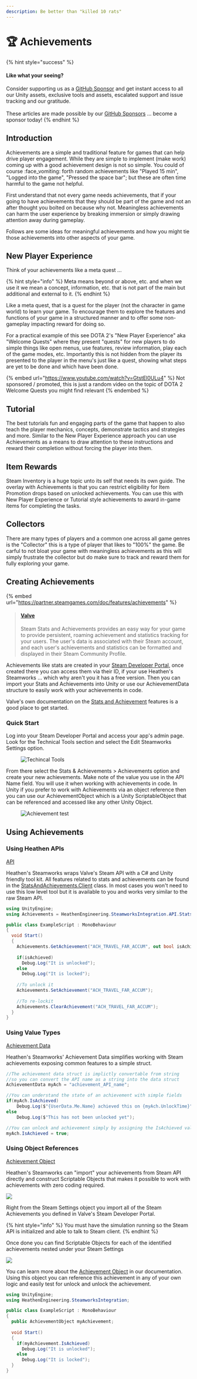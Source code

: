 ```yaml
---
description: Be better than "killed 10 rats"
---
```


# 🏆 Achievements

{% hint style="success" %}
#### Like what your seeing?

Consider supporting us as a [GitHub Sponsor](../../become-a-sponsor/) and get instant access to all our Unity assets, exclusive tools and assets, escalated support and issue tracking and our gratitude.\
\
These articles are made possible by our [GitHub Sponsors](https://github.com/sponsors/heathen-engineering) ... become a sponsor today!
{% endhint %}

## Introduction

Achievements are a simple and traditional feature for games that can help drive player engagement. While they are simple to implement (make work) coming up with a good achievement design is not so simple. You could of course :face\_vomiting: forth random achievements like "Played 15 min", "Logged into the game", "Pressed the space bar"; but these are often time harmful to the game not helpful.

First understand that not every game needs achievements, that if your going to have achievements that they should be part of the game and not an after thought you bolted on because why not. Meaningless achievements can harm the user experience by breaking immersion or simply drawing attention away during gameplay.

Follows are some ideas for meaningful achievements and how you might tie those achievements into other aspects of your game.

## New Player Experience

Think of your achievements like a meta quest ...&#x20;

{% hint style="info" %}
Meta means beyond or above, etc. and when we use it we mean a concept, information, etc. that is not part of the main but additional and external to it.
{% endhint %}

Like a meta quest, that is a quest for the player (not the character in game world) to learn your game. To encourage them to explore the features and functions of your game in a structured manner and to offer some non-gameplay impacting reward for doing so.

For a practical example of this see DOTA 2's "New Player Experience" aka "Welcome Quests" where they present "quests" for new players to do simple things like open menus, use features, review information, play each of the game modes, etc. Importantly this is not hidden from the player its presented to the player in the menu's just like a quest, showing what steps are yet to be done and which have been done.

{% embed url="https://www.youtube.com/watch?v=GtstEl0ULu4" %}
Not sponsored / promoted, this is just a random video on the topic of DOTA 2 Welcome Quests you might find relevant
{% endembed %}

## Tutorial

The best tutorials fun and engaging parts of the game that happen to also teach the player mechanics, concepts, demonstrate tactics and strategies and more. Similar to the New Player Experience approach you can use Achievements as a means to draw attention to these instructions and reward their completion without forcing the player into them.

## Item Rewards

Steam Inventory is a huge topic unto its self that needs its own guide. The overlay with Achievements is that you can restrict eligibility for Item Promotion drops based on unlocked achievements. You can use this with New Player Experience or Tutorial style achievements to award in-game items for completing the tasks.

## Collectors

There are many types of players and a common one across all game genres is the "Collector" this is a type of player that likes to "100%" the game. Be carful to not bloat your game with meaningless achievements as this will simply frustrate the collector but do make sure to track and reward them for fully exploring your game.

## Creating Achievements

{% embed url="https://partner.steamgames.com/doc/features/achievements" %}

> #### [Valve](https://partner.steamgames.com/doc/features/achievements)
>
> Steam Stats and Achievements provides an easy way for your game to provide persistent, roaming achievement and statistics tracking for your users. The user's data is associated with their Steam account, and each user's achievements and statistics can be formatted and displayed in their Steam Community Profile.

Achievements like stats are created in your [Steam Developer Portal](https://partner.steamgames.com/), once created there you can access them via their ID, if your use Heathen's Steamworks ... which why aren't you it has a free version. Then you can import your Stats and Achievements into Unity or use our AchievementData structure to easily work with your achievements in code.



Valve's own documentation on the [Stats and Achievement](https://partner.steamgames.com/doc/features/achievements) features is a good place to get started.

### Quick Start

Log into your Steam Developer Portal and access your app's admin page. Look for the Technical Tools section and select the Edit Steamworks Settings option.

<figure><img src="../../.gitbook/assets/image.png" alt="Techincal Tools"><figcaption></figcaption></figure>

From there select the Stats & Achievements > Achievements option and create your new achievements. Make note of the value you use in the API Name field. You will use it when working with achievements in code. In Unity if you prefer to work with Achievements via an object reference then you can use our AchievementObject which is a Unity ScriptableObject that can be referenced and accessed like any other Unity Object.

<figure><img src="../../.gitbook/assets/image (1).png" alt="Achievement test"><figcaption></figcaption></figure>

## Using Achievements

### Using Heathen APIs

[API](../../assets/steamworks/api/stats-and-achievements.md)

Heathen's Steamworks wraps Valve's Steam API with a C# and Unity friendly tool kit. All features related to stats and achievements can be found in the [StatsAndAchievements.Client](../../assets/steamworks/api/stats-and-achievements.md) class. In most cases you won't need to use this low level tool but it is available to you and works very similar to the raw Steam API.

```csharp
using UnityEngine;
using Achievements = HeathenEngineering.SteamworksIntegration.API.StatsAndAchievements.Client;

public class ExampleScript : MonoBehaviour
{
  void Start()
  {
    Achievements.GetAchievement("ACH_TRAVEL_FAR_ACCUM", out bool isAchieved);
    
    if(isAchieved)
      Debug.Log("It is unlocked");
    else
      Debug.Log("It is locked");
      
    //To unlock it
    Achievements.SetAchievement("ACH_TRAVEL_FAR_ACCUM");
    
    //To re-lockit
    Achievements.ClearAchievement("ACH_TRAVEL_FAR_ACCUM");
  }
}
```

### Using Value Types

[Achievement Data](../../assets/steamworks/data-layer/achievement-data.md)

Heathen's Steamworks' Achievement Data simplifies working with Steam achievements exposing common features to a simple struct.

```csharp
//The achievement data struct is implictly convertable from string
//so you can convert the API name as a string into the data struct
AchievementData myAch = "achievement_API_name";

//You can understand the state of an achievement with simple fields
if(myAch.IsAchieved)
    Debug.Log($"{UserData.Me.Name} achieved this on {myAch.UnlockTime}");
else
    Debug.Log($"This has not been unlocked yet");

//You can unlock and achievement simply by assigning the IsAchieved value
myAch.IsAchieved = true;
```

### Using Object References

[Achievement Object](../../assets/steamworks/unity/scriptable-objects/achievement-object.md)

Heathen's Steamworks can "import" your achievements from Steam API directly and construct Scriptable Objects that makes it possible to work with achievements with zero coding required.

![](<../../.gitbook/assets/image (176) (1) (1) (1) (1).png>)

Right from the Steam Settings object you import all of the Steam Achievements you defined in Valve's Steam Developer Portal.

{% hint style="info" %}
You must have the simulation running so the Steam API is initialized and able to talk to Steam client.
{% endhint %}

Once done you can find Scriptable Objects for each of the identified achievements nested under your Steam Settings

![](<../../.gitbook/assets/image (167) (1) (1) (1) (1) (1) (1) (1) (1).png>)

You can learn more about the [Achievement Object](../../assets/steamworks/unity/scriptable-objects/achievement-object.md) in our documentation. Using this object you can reference this achievement in any of your own logic and easily test for unlock and unlock the achievement.

```csharp
using UnityEngine;
using HeathenEngineering.SteamworksIntegration;

public class ExampleScript : MonoBehaviour
{
  public AchievementObject myAchievement;
  
  void Start()
  {
    if(myAchievement.IsAchieved)
      Debug.Log("It is unlocked");
    else
      Debug.Log("It is locked");
  }
}
```
